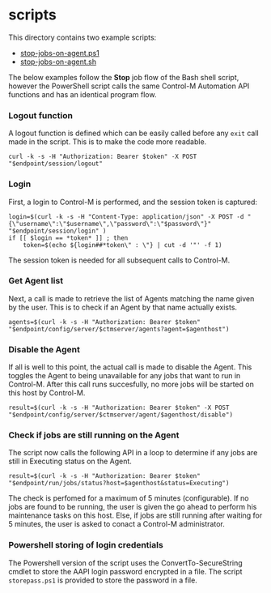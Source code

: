 # scripts

This directory contains two example scripts:
* [stop-jobs-on-agent.ps1](./stop-jobs-on-agent.ps1)
* [stop-jobs-on-agent.sh](./stop-jobs-on-agent.sh)

The below examples follow the **Stop** job flow of the Bash shell script, 
however the PowerShell script calls the same Control-M Automation API functions 
and has an identical program flow.

### Logout function
A logout function is defined which can be easily called before any `exit` call
made in the script. This is to make the code more readable.
```
curl -k -s -H "Authorization: Bearer $token" -X POST "$endpoint/session/logout"
```

### Login
First, a login to Control-M is performed, and the session token is captured:
```
login=$(curl -k -s -H "Content-Type: application/json" -X POST -d "{\"username\":\"$username\",\"password\":\"$password\"}" "$endpoint/session/login" )
if [[ $login == *token* ]] ; then
	token=$(echo ${login##*token\" : \"} | cut -d '"' -f 1)
```

The session token is needed for all subsequent calls to Control-M.

### Get Agent list
Next, a call is made to retrieve the list of Agents matching the name given by 
the user. This is to check if an Agent by that name actually exists.
```
agents=$(curl -k -s -H "Authorization: Bearer $token" "$endpoint/config/server/$ctmserver/agents?agent=$agenthost")
```

### Disable the Agent
If all is well to this point, the actual call is made to disable the Agent. 
This toggles the Agent to being unavailable for any jobs that want to run in 
Control-M. After this call runs succesfully, no more jobs will be started on
this host by Control-M.
```
result=$(curl -k -s -H "Authorization: Bearer $token" -X POST "$endpoint/config/server/$ctmserver/agent/$agenthost/disable")
```

### Check if jobs are still running on the Agent
The script now calls the following API in a loop to determine if any jobs are 
still in Executing status on the Agent. 
```
result=$(curl -k -s -H "Authorization: Bearer $token" "$endpoint/run/jobs/status?host=$agenthost&status=Executing")
```
The check is perfomed for a maximum of 5 minutes (configurable). If no jobs are 
found to be running, the user is given the go ahead to perform his maintenance 
tasks on this host. Else, if jobs are still running after waiting for 5 minutes, 
the user is asked to conact a Control-M administrator.

### Powershell storing of login credentials

The Powershell version of the script uses the ConvertTo-SecureString cmdlet 
to store the AAPI login password encrypted in a file.  The script `storepass.ps1`
is provided to store the password in a file.
